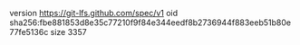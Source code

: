 version https://git-lfs.github.com/spec/v1
oid sha256:fbe881853d8e35c77210f9f84e344eedf8b2736944f883eeb51b80e77fe5136c
size 3357
